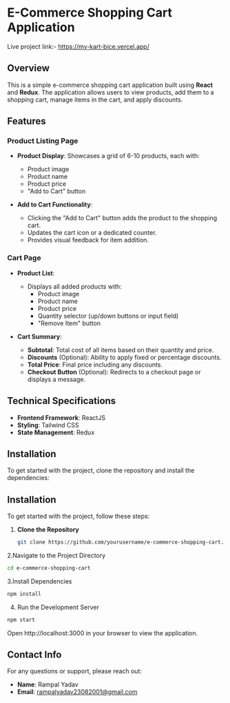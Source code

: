 
# E-Commerce Shopping Cart Application
Live project link:- https://my-kart-bice.vercel.app/
## Overview

This is a simple e-commerce shopping cart application built using **React** and **Redux**. The application allows users to view products, add them to a shopping cart, manage items in the cart, and apply discounts. 

## Features

### Product Listing Page

- **Product Display**: Showcases a grid of 6-10 products, each with:
  - Product image
  - Product name
  - Product price
  - "Add to Cart" button

- **Add to Cart Functionality**: 
  - Clicking the "Add to Cart" button adds the product to the shopping cart.
  - Updates the cart icon or a dedicated counter.
  - Provides visual feedback for item addition.

### Cart Page

- **Product List**: 
  - Displays all added products with:
    - Product image
    - Product name
    - Product price
    - Quantity selector (up/down buttons or input field)
    - "Remove Item" button

- **Cart Summary**:
  - **Subtotal**: Total cost of all items based on their quantity and price.
  - **Discounts** (Optional): Ability to apply fixed or percentage discounts.
  - **Total Price**: Final price including any discounts.
  - **Checkout Button** (Optional): Redirects to a checkout page or displays a message.

## Technical Specifications

- **Frontend Framework**: ReactJS
- **Styling**: Tailwind CSS
- **State Management**: Redux

## Installation

To get started with the project, clone the repository and install the dependencies:

## Installation

To get started with the project, follow these steps:

1. **Clone the Repository**

   ```bash
   git clone https://github.com/yourusername/e-commerce-shopping-cart.git
   ```

2.Navigate to the Project Directory

```bash
cd e-commerce-shopping-cart

```
3.Install Dependencies
```bash
npm install

```
4. Run the Development Server
```bash
npm start

```

Open http://localhost:3000 in your browser to view the application.

## Contact Info

For any questions or support, please reach out:

- **Name**: Rampal Yadav
- **Email**: [rampalyadav23082001@gmail.com](rampalyadav23082001@gmail.com)

